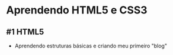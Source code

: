 # Aprendendo HTML5 e CSS3
## #1 HTML5
 - Aprendendo estruturas básicas e criando meu primeiro "blog"
